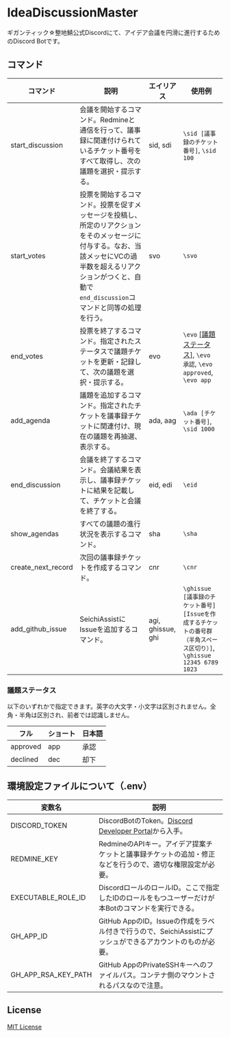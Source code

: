 # IdeaDiscussionMaster

ギガンティック☆整地鯖公式Discordにて、アイデア会議を円滑に進行するためのDiscord Botです。

## コマンド

|コマンド|説明|エイリアス|使用例|
|---|---|---|---|
|start_discussion|会議を開始するコマンド。Redmineと通信を行って、議事録に関連付けられているチケット番号をすべて取得し、次の議題を選択・提示する。|sid, sdi|`\sid [議事録のチケット番号]`, `\sid 100`|
|start_votes|投票を開始するコマンド。投票を促すメッセージを投稿し、所定のリアクションをそのメッセージに付与する。なお、当該メッセにVCの過半数を超えるリアクションがつくと、自動で`end_discussion`コマンドと同等の処理を行う。|svo|`\svo`|
|end_votes|投票を終了するコマンド。指定されたステータスで議題チケットを更新・記録して、次の議題を選択・提示する。|evo|`\evo` [[議題ステータス]](#議題ステータス), `\evo 承認`, `\evo approved`, `\evo app`|
|add_agenda|議題を追加するコマンド。指定されたチケットを議事録チケットに関連付け、現在の議題を再抽選、表示する。|ada, aag|`\ada [チケット番号]`, `\sid 1000`|
|end_discussion|会議を終了するコマンド。会議結果を表示し、議事録チケットに結果を記載して、チケットと会議を終了する。|eid, edi|`\eid`|
|show_agendas|すべての議題の進行状況を表示するコマンド。|sha|`\sha`|
|create_next_record|次回の議事録チケットを作成するコマンド。|cnr|`\cnr`|
|add_github_issue|SeichiAssistにIssueを追加するコマンド。|agi, ghissue, ghi|`\ghissue [議事録のチケット番号] [Issueを作成するチケットの番号群（半角スペース区切り）]`, `\ghissue 12345 6789 1023`|

### 議題ステータス

以下のいずれかで指定できます。英字の大文字・小文字は区別されません。全角・半角は区別され、前者では認識しません。

|フル|ショート|日本語|
|---|---|---|
|approved|app|承認|
|declined|dec|却下|

## 環境設定ファイルについて（.env）

|変数名|説明|
|---|---|
|DISCORD_TOKEN|DiscordBotのToken。[Discord Developer Portal][1]から入手。|
|REDMINE_KEY|RedmineのAPIキー。アイデア提案チケットと議事録チケットの追加・修正などを行うので、適切な権限設定が必要。|
|EXECUTABLE_ROLE_ID|DiscordロールのロールID。ここで指定したIDのロールをもつユーザーだけが本Botのコマンドを実行できる。|
|GH_APP_ID|GitHub AppのID。Issueの作成をラベル付きで行うので、SeichiAssistにプッシュができるアカウントのものが必要。|
|GH_APP_RSA_KEY_PATH|GitHub AppのPrivateSSHキーへのファイルパス。コンテナ側のマウントされるパスなので注意。|

## License

[MIT License](./LICENSE)

[1]: https://discord.com/developers/docs
